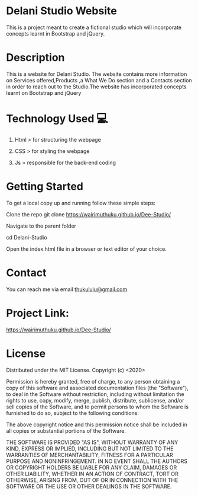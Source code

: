 # Delani Studio Website

This is a project meant to create a fictional studio which will incorporate concepts learnt in Bootstrap and jQuery.

# Description

This is a website for Delani Studio. The website contains more information on Services offered,Products ,a What We Do section and a Contacts section in order to reach out to the Studio.The website has incorporated concepts learnt on Bootstrap and jQuery

# Technology Used <span style='font-size:30px;'>&#128187;</span>

1. Html > for structuring the webpage

2. CSS > for styling the webpage

3. Js > responsible for the back-end coding

# Getting Started

To get a local copy up and running follow these simple steps:

Clone the repo git clone https://wairimuthuku.github.io/Dee-Studio/

Navigate to the parent folder

cd Delani-Studio

Open the index.html file in a browser or text editor of your choice.

# Contact

You can reach me via email thukululu@gmail.com

# Project Link:

https://wairimuthuku.github.io/Dee-Studio/

# License

Distributed under the MIT License. Copyright (c) <2020>

Permission is hereby granted, free of charge, to any person obtaining a copy of this software and associated documentation files (the "Software"), to deal in the Software without restriction, including without limitation the rights to use, copy, modify, merge, publish, distribute, sublicense, and/or sell copies of the Software, and to permit persons to whom the Software is furnished to do so, subject to the following conditions:

The above copyright notice and this permission notice shall be included in all copies or substantial portions of the Software.

THE SOFTWARE IS PROVIDED "AS IS", WITHOUT WARRANTY OF ANY KIND, EXPRESS OR IMPLIED, INCLUDING BUT NOT LIMITED TO THE WARRANTIES OF MERCHANTABILITY, FITNESS FOR A PARTICULAR PURPOSE AND NONINFRINGEMENT. IN NO EVENT SHALL THE AUTHORS OR COPYRIGHT HOLDERS BE LIABLE FOR ANY CLAIM, DAMAGES OR OTHER LIABILITY, WHETHER IN AN ACTION OF CONTRACT, TORT OR OTHERWISE, ARISING FROM, OUT OF OR IN CONNECTION WITH THE SOFTWARE OR THE USE OR OTHER DEALINGS IN THE SOFTWARE.
